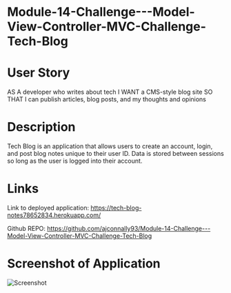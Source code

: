 # Module-14-Challenge---Model-View-Controller-MVC-Challenge-Tech-Blog

# User Story

AS A developer who writes about tech
I WANT a CMS-style blog site
SO THAT I can publish articles, blog posts, and my thoughts and opinions

# Description

Tech Blog is an application that allows users to create an account, login, and post blog notes unique to their user ID. Data is stored between sessions so long as the user is logged into their account.

# Links

Link to deployed application: https://tech-blog-notes78652834.herokuapp.com/

Github REPO: https://github.com/ajconnally93/Module-14-Challenge---Model-View-Controller-MVC-Challenge-Tech-Blog

# Screenshot of Application

![Screenshot](https://media.discordapp.net/attachments/737488379083751485/1067906483708235807/image.png?width=1338&height=675)